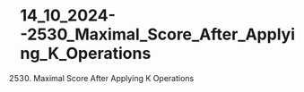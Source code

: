 # 14_10_2024--2530_Maximal_Score_After_Applying_K_Operations
2530. Maximal Score After Applying K Operations
